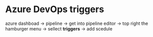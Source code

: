 # Azure DevOps triggers

azure dashboad -> pipeline -> get into pipeline editor -> top right the hamburger menu -> sellect **triggers** -> add scedule